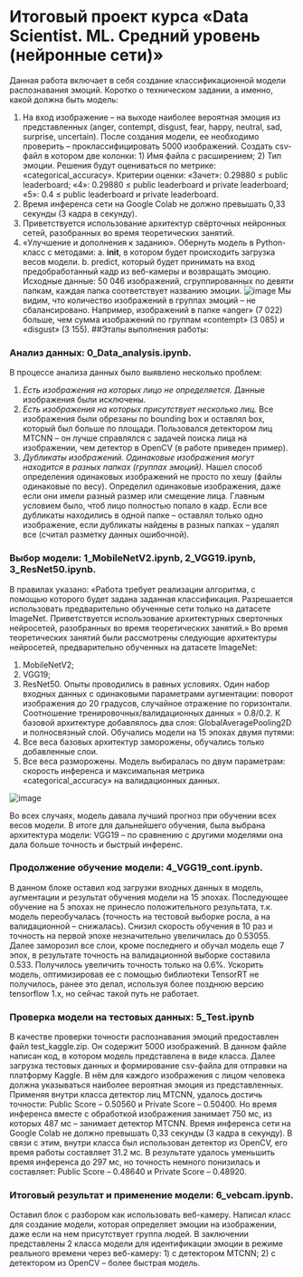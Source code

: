 # Итоговый проект курса «Data Scientist. ML. Средний уровень (нейронные сети)»
Данная работа включает в себя создание классификационной модели распознавания эмоций. 
Коротко о техническом задании, а именно, какой должна быть модель:
1)	На вход изображение – на выходе наиболее вероятная эмоция из представленных (anger, contempt, disgust, fear, happy, neutral, sad, surprise, uncertain). После создания модели, ее необходимо проверить – проклассифицировать 5000 изображений. Создать csv-файл в котором две колонки: 1) Имя файла с расширением; 2) Тип эмоции. 
Решения будут оцениваться по метрике: «categorical_accuracy». 
Критерии оценки: 
«Зачет»:  0.29880 ≤ public leaderboard;
«4»: 0.29880 ≤ public leaderboard и private leaderboard;
«5»: 0.4 ≤ public leaderboard и private leaderboard.
2)	Время инференса сети на Google Colab не должно превышать 0,33 секунды (3 кадра в секунду).
3)	Приветствуется использование архитектур свёрточных нейронных сетей, разобранных во время теоретических занятий.
4)	«Улучшение и дополнения к заданию». Обернуть модель в Python-класс с методами: 
a. __init__, в котором будет происходить загрузка весов модели.
b. predict, который будет принимать на вход предобработанный кадр из веб-камеры и возвращать эмоцию.
Исходные данные: 50 046 изображений, сгруппированных по девяти папкам, каждая папка соответствует названию эмоции.
![image](https://user-images.githubusercontent.com/85408423/184788301-725ca87b-ab3e-4e0c-baaa-cad12a102f7e.png)
Мы видим, что количество изображений в группах эмоций – не сбалансировано. Например, изображений в папке «anger» (7 022) больше, чем сумма изображений по группам «contempt» (3 085) и «disgust» (3 155).
##Этапы выполнения работы:

### **Анализ данных:** 0_Data_analysis.ipynb. 
В процессе анализа данных было выявлено несколько проблем: 
1) *Есть изображения на которых лицо не определяется.*
Данные изображения были исключены.
2) *Есть изображения на которых присутствует несколько лиц.*
Все изображения были обрезаны по bounding box и оставлял box, который был больше по площади. Пользовался детектором лиц MTCNN – он лучше справлялся с задачей поиска лица на изображении, чем детектор в OpenCV (в работе приведен пример).
3) *Дубликаты изображений. Одинаковые изображения могут находится в разных папках (группах эмоций).*
Нашел способ определения одинаковых изображений не просто по хешу (файлы одинаковые по весу). Определил одинаковые изображения, даже если они имели разный размер или смещение лица. Главным условием было, чтоб лицо полностью попало в кадр. Если все дубликаты находились в одной папке – оставлял только одно изображение, если дубликаты найдены в разных папках – удалял все (считал разметку данных ошибочной).

### **Выбор модели:** 1_MobileNetV2.ipynb, 2_VGG19.ipynb, 3_ResNet50.ipynb.
В правилах указано: «Работа требует реализации алгоритма, с помощью которого будет задана заданная классификация. Разрешается использовать предварительно обученные сети только на датасете ImageNet. Приветствуется использование архитектурных сверточных нейросетей, разобранных во время теоретических занятий.»
Во время теоретических занятий были рассмотрены следующие архитектуры нейросетей, предварительно обученных на датасете ImageNet:
1)	MobileNetV2;
2)	VGG19;
3)	ResNet50.
Опыты проводились в равных условиях. Один набор входных данных с одинаковыми параметрами аугментации: поворот изображения до 20 градусов, случайное отражение по горизонтали.  Соотношение тренировочных/валидационных данных = 0.8/0.2.
К базовой архитектуре добавлялось два слоя: GlobalAveragePooling2D и полносвязный слой.
Обучались модели на 15 эпохах двумя путями:
1)	Все веса базовых архитектур заморожены, обучались только добавленные слои.
2)	Все веса разморожены.
Модель выбиралась по двум параметрам: скорость инференса и максимальная метрика «categorical_accuracy» на валидационных данных.

![image](https://user-images.githubusercontent.com/85408423/184789100-24460f26-7f60-433e-88d4-c5cdee57c276.png)

Во всех случаях, модель давала лучший прогноз при обучении всех весов модели. В итоге для дальнейшего обучения, была выбрана архитектура модели: VGG19 – по сравнению с другими моделями она дала больше точность и быстрый инференс.

### **Продолжение обучение модели:** 4_VGG19_cont.ipynb.
В данном блоке оставил код загрузки входных данных в модель, аугментации и результат обучения модели на 15 эпохах.
Последующее обучение на 5 эпохах не принесло положительного результата, т.к. модель переобучалась (точность на тестовой выборке росла, а на валидационной – снижалась).
Снизил скорость обучения в 10 раз и точность на первой эпохе незначительно увеличилась до 0.53055.
Далее заморозил все слои, кроме последнего и обучал модель еще 7 эпох, в результате точность на валидационной выборке составила 0.533.
Получилось увеличить точность только на 0.6%.
Ускорить модель, оптимизировав ее с помощью библиотеки TensorRT не получилось, ранее это делал, используя более позднюю версию tensorflow 1.х, но сейчас такой путь не работает.

### **Проверка модели на тестовых данных:** 5_Test.ipynb
В качестве проверки точности распознавания эмоций предоставлен файл test_kaggle.zip. Он содержит 5000 изображений. В данном файле написан код, в котором модель представлена в виде класса. Далее загрузка тестовых данных и формирование csv-файла для отправки на платформу Kaggle. В нём для каждого изображения с лицом человека должна указываться наиболее вероятная эмоция из представленных.
Применяя внутри класса детектор лиц MTCNN, удалось достичь точности: Public Score – 0.50560 и Private Score – 0.50400. Но время инференса вместе с обработкой изображения занимает 750 мс, из которых 487 мс – занимает детектор MTCNN. 
Время инференса сети на Google Colab не должно превышать 0,33 секунды (3 кадра в секунду). В связи с этим, внутри класса был использован детектор из OpenCV, его время работы составляет 31.2 мс. В результате удалось уменьшить время инференса до 297 мс, но точность немного понизилась и составляет: Public Score – 0.48640 и Private Score – 0.48920.

### **Итоговый результат и применение модели:** 6_vebcam.ipynb.
Оставил блок с разбором как использовать веб-камеру. 
Написал класс для создание модели, которая определяет эмоции на изображении, даже если на нем присутствует группа людей.
В заключении представлены 2 класса модели для идентификации эмоции в режиме реального времени через веб-камеру: 1) с детектором MTCNN; 2) с детектором из OpenCV – более быстрая модель.


